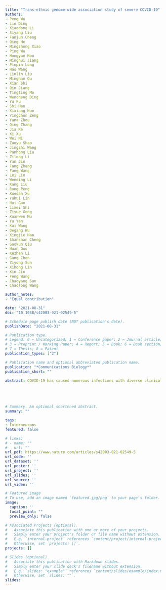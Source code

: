```yaml
---
title: "Trans-ethnic genome-wide association study of severe COVID-19"
authors:
- Peng Wu
- Lin Ding
- Xiaodong Li
- Siyang Liu
- Fanjun Cheng
- Qing He
- Mingzhong Xiao
- Ping Wu
- Hongyan Hou
- Minghui Jiang
- Pinpin Long
- Hao Wang
- Linlin Liu
- Minghan Qu
- Xian Shi
- Qin Jiang
- Tingting Mo
- Wencheng Ding
- Yu Fu
- Shi Han
- Xixiang Huo
- Yingchun Zeng
- Yana Zhou
- Qing Zhang
- Jia Ke
- Xi Xu
- Wei Ni
- Zuoyu Shao
- Jingzhi Wang
- Panhong Liu
- Zilong Li
- Yan Jin
- Fang Zheng
- Fang Wang
- Lei Liu
- Wending Li
- Kang Liu
- Rong Peng
- Xuedan Xu
- Yuhui Lin
- Hui Gao
- Limei Shi
- Ziyue Geng
- Xuanwen Mu
- Yu Yan
- Kai Wang
- Degang Wu
- Xingjie Hao
- Shanshan Cheng
- Gaokun Qiu
- Huan Guo
- Kezhen Li
- Gang Chen
- Ziyong Sun
- Xihong Lin
- Xin Jin
- Feng Wang
- Chaoyang Sun
- Chaolong Wang

author_notes:
- "Equal contribution"

date: "2021-08-31"
doi: "10.1038/s42003-021-02549-5"

# Schedule page publish date (NOT publication's date).
publishDate: "2021-08-31"

# Publication type.
# Legend: 0 = Uncategorized; 1 = Conference paper; 2 = Journal article;
# 3 = Preprint / Working Paper; 4 = Report; 5 = Book; 6 = Book section;
# 7 = Thesis; 8 = Patent
publication_types: ["2"]

# Publication name and optional abbreviated publication name.
publication: "*Communications Biology*"
publication_short: ""

abstract: COVID-19 has caused numerous infections with diverse clinical symptoms. To identify human genetic variants contributing to the clinical development of COVID-19, we genotyped 1457 (598/859 with severe/mild symptoms) and sequenced 1141 (severe/mild, 474/667) patients of Chinese ancestry. We further incorporated 1401 genotyped and 948 sequenced ancestry-matched population controls, and tested genome-wide association on 1072 severe cases versus 3875 mild or population controls, followed by trans-ethnic meta-analysis with summary statistics of 3199 hospitalized cases and 897,488 population controls from the COVID-19 Host Genetics Initiative. We identified three significant signals outside the well-established 3p21.31 locus- an intronic variant in FOXP4-AS1 (rs1853837, odds ratio OR = 1.28, P = 2.51 × 10-10, allele frequencies in Chinese/European AF = 0.345/0.105), a frameshift insertion in ABO (rs8176719, OR = 1.19, P = 8.98 × 10-9, AF = 0.422/0.395) and a Chinese-specific intronic variant in MEF2B (rs74490654, OR = 8.73, P = 1.22 × 10-8, AF = 0.004/0). These findings highlight an important role of the adaptive immunity and the ABO blood-group system in protection from developing severe COVID-19.





# Summary. An optional shortened abstract.
summary: ""

tags:
- Interneurons
featured: false

# links:
# - name: ""
#   url: ""
url_pdf: https://www.nature.com/articles/s42003-021-02549-5
url_code: ''
url_dataset: ''
url_poster: ''
url_project: ''
url_slides: ''
url_source: ''
url_video: ''

# Featured image
# To use, add an image named `featured.jpg/png` to your page's folder. 
image:
  caption: ''
  focal_point: ""
  preview_only: false

# Associated Projects (optional).
#   Associate this publication with one or more of your projects.
#   Simply enter your project's folder or file name without extension.
#   E.g. `internal-project` references `content/project/internal-project/index.md`.
#   Otherwise, set `projects: []`.
projects: []

# Slides (optional).
#   Associate this publication with Markdown slides.
#   Simply enter your slide deck's filename without extension.
#   E.g. `slides: "example"` references `content/slides/example/index.md`.
#   Otherwise, set `slides: ""`.
slides:
---
```

